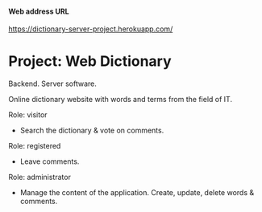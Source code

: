 #### Web address URL
https://dictionary-server-project.herokuapp.com/

# Project: Web Dictionary
Backend. Server software.

Online dictionary website with words and terms from the field of IT.


Role: visitor
* Search the dictionary & vote on comments.

Role: registered
* Leave comments.

Role: administrator
* Manage the content of the application. Create, update, delete words & comments.
